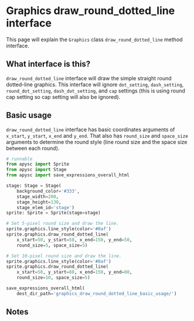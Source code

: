 # Graphics draw_round_dotted_line interface

This page will explain the `Graphics` class `draw_round_dotted_line` method interface.

## What interface is this?

`draw_round_dotted_line` interface will draw the simple straight round dotted-line graphics. This interface will ignore `dot_setting`, `dash_setting`, `round_dot_setting`, `dash_dot_setting`, and `cap` settings (this is using round cap setting so cap setting will also be ignored).

## Basic usage

`draw_round_dotted_line` interface has basic coordinates arguments of `x_start`, `y_start`, `x_end` and `y_end`. That also has `round_size` and `space_size` arguments to determine the round style (line round size and the space size between each round).

```py
# runnable
from apysc import Sprite
from apysc import Stage
from apysc import save_expressions_overall_html

stage: Stage = Stage(
    background_color='#333',
    stage_width=200,
    stage_height=130,
    stage_elem_id='stage')
sprite: Sprite = Sprite(stage=stage)

# Set 5-pixel round size and draw the line.
sprite.graphics.line_style(color='#0af')
sprite.graphics.draw_round_dotted_line(
    x_start=50, y_start=50, x_end=150, y_end=50,
    round_size=5, space_size=5)

# Set 10-pixel round size and draw the line.
sprite.graphics.line_style(color='#0af')
sprite.graphics.draw_round_dotted_line(
    x_start=50, y_start=80, x_end=150, y_end=80,
    round_size=10, space_size=5)

save_expressions_overall_html(
    dest_dir_path='graphics_draw_round_dotted_line_basic_usage/')
```

## Notes


